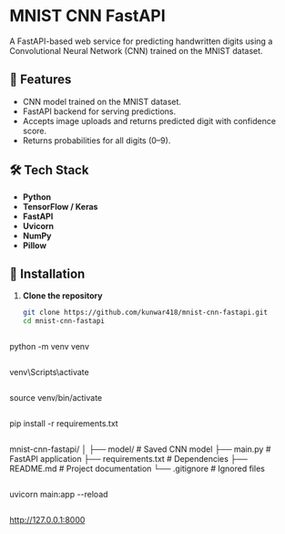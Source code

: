 # MNIST CNN FastAPI

A FastAPI-based web service for predicting handwritten digits using a Convolutional Neural Network (CNN) trained on the MNIST dataset.

## 📌 Features
- CNN model trained on the MNIST dataset.
- FastAPI backend for serving predictions.
- Accepts image uploads and returns predicted digit with confidence score.
- Returns probabilities for all digits (0–9).

## 🛠 Tech Stack
- **Python**
- **TensorFlow / Keras**
- **FastAPI**
- **Uvicorn**
- **NumPy**
- **Pillow**

## 🚀 Installation

1. **Clone the repository**
   ```bash
   git clone https://github.com/kunwar418/mnist-cnn-fastapi.git
   cd mnist-cnn-fastapi
```
```
python -m venv venv
```
```
venv\Scripts\activate
```
```
source venv/bin/activate
```
```
pip install -r requirements.txt
```
```
mnist-cnn-fastapi/
│
├── model/                  # Saved CNN model
├── main.py                 # FastAPI application
├── requirements.txt        # Dependencies
├── README.md               # Project documentation
└── .gitignore              # Ignored files
```
```
uvicorn main:app --reload
```
```
http://127.0.0.1:8000
```
